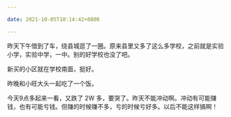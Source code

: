 ```yaml
---

date: 2021-10-05T10:14:42+0800

---
```


昨天下午借到了车，绕县城逛了一圈。原来县里又多了这么多学校，之前就是实验小学，实验中学，一中。别的好学校也没了吧。

新买的小区就在学校南面，挺好。

昨晚和小旺大头一起吃了一个饭。

今天9点多起来一看，又跌了 2W 多，要哭了。昨天不能冲动啊。冲动有可能赚钱，也有可能亏钱。但赚的时候赚不多，亏的时候亏好多。以后不能这样搞啊！

